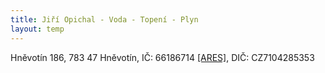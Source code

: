 ```yaml
---
title: Jiří Opichal - Voda - Topení - Plyn
layout: temp
---
```


<div class="footer">
    Hněvotín 186, 783 47 Hněvotín, IČ: 66186714 <a href="http://wwwinfo.mfcr.cz/cgi-bin/ares/darv_rzp.cgi?ico=66186714&xml=2&jazyk=cz">[ARES]</a>, DIČ: CZ7104285353
</div>

